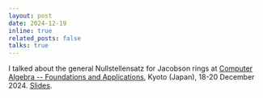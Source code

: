 ```yaml
---
layout: post
date: 2024-12-19
inline: true
related_posts: false
talks: true
---
```


I talked about the general Nullstellensatz for Jacobson rings at <a href="https://sites.google.com/view/rims-cafa2024/">Computer Algebra -- Foundations and Applications</a>, Kyoto (Japan), 18-20 December 2024. <a href="/assets/pdf/CAFA2024_kuroki_v2.pdf">Slides</a>.